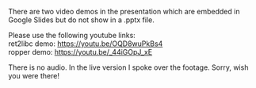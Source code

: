 There are two video demos in the presentation which are embedded in Google Slides but do not show in a .pptx file.<br />

Please use the following youtube links:<br />
ret2libc demo: https://youtu.be/OQD8wuPkBs4<br />
ropper demo: https://youtu.be/_44iGOpJ_xE<br />

There is no audio. In the live version I spoke over the footage. Sorry, wish you were there!
